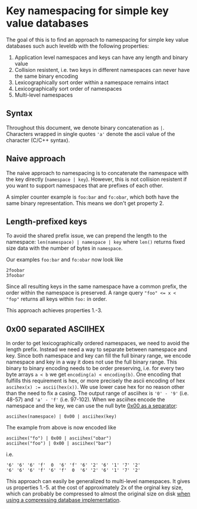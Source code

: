 # Key namespacing for simple key value databases

The goal of this is to find an approach to namespacing for simple key value
databases such auch leveldb with the following properties:

1. Application level namespaces and keys can have any length and binary value
2. Collision resistent, i.e. two keys in different namespaces can never have the
   same binary encoding
3. Lexicographically sort order within a namespace remains intact
4. Lexicographically sort order of namespaces
5. Multi-level namespaces

## Syntax

Throughout this document, we denote binary concatenation as `|`. Characters
wrapped in single quotes `'a'` denote the ascii value of the character (C/C++
syntax).

## Naive approach

The naive approach to namespacing is to concatenate the namespace with the key
directly (`namespace | key`). However, this is not collision resistent if you
want to support namespaces that are prefixes of each other.

A simpler counter example is `foo:bar` and `fo:obar`, which both have the same
binary representation. This means we don't get property 2.

## Length-prefixed keys

To avoid the shared prefix issue, we can prepend the length to the namespace:
`len(namespace) | namespace | key` where `len()` returns fixed size data with
the number of bytes in `namespace`.

Our examples `foo:bar` and `fo:obar` now look like

```
2foobar
3foobar
```

Since all resulting keys in the same namespace have a common prefix, the order
within the namespace is preserved. A range query `"foo" <= x < "fop"` returns
all keys within `foo:` in order.

This approach achieves properties 1.-3.

## 0x00 separated ASCIIHEX

In order to get lexicographically ordered namespaces, we need to avoid the
length prefix. Instead we need a way to separate between namespace and key.
Since both namespace and key can fill the full binary range, we encode namespace
and key in a way it does not use the full binary range. This binary to binary
encoding needs to be order preserving, i.e. for every two byte arrays `a < b` we
get `encoding(a) < encoding(b)`. One encoding that fulfills this requirement is
hex, or more precisely the ascii encoding of hex `ascihex(x) := ascii(hex(x))`.
We use lower case hex for no reason other than the need to fix a casing. The
output range of asciihex is `'0' - '9'` (i.e. 48-57) and `'a' - 'f'` (i.e.
97-102). When we asciihex encode the namespace and the key, we can use the null
byte [0x00 as a separator](docs/choice_of_separator.md):

```
asciihex(namespace) | 0x00 | asciihex(key)
```

The example from above is now encoded like

```
asciihex("fo") | 0x00 | asciihex("obar")
asciihex("foo") | 0x00 | asciihex("bar")
```

i.e.

```
'6' '6' '6' 'f'  0  '6' 'f' '6' '2' '6' '1' '7' '2'
'6' '6' '6' 'f' '6' 'f'  0  '6' '2' '6' '1' '7' '2'
```

This approach can easily be generalized to multi-level namespaces. It gives us
properties 1.-5. at the cost of approximately 2x of the orginal key size, which
can probably be compressed to almost the original size on disk
[when using a compressing database implementation](https://github.com/google/leveldb/blob/v1.20/include/leveldb/options.h#L19-L28).
